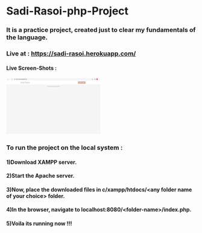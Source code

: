 # Sadi-Rasoi-php-Project

 ### It is a practice project, created just to clear my fundamentals of the language.
 ### Live at : https://sadi-rasoi.herokuapp.com/
 #### Live Screen-Shots : <br>
 <img src="https://github.com/techschneiderrr/sadi-rasoi-php-project/blob/main/img/1.png?raw=true" width="250">  

 ### To run the project on the local system :
 #### 1)Download XAMPP server.
 #### 2)Start the Apache server.
 #### 3)Now, place the downloaded files in c/xampp/htdocs/\<any folder name of your choice> folder.
 #### 4)In the browser, navigate to localhost:8080/\<folder-name>/index.php.
 #### 5)Voila its running now !!!
